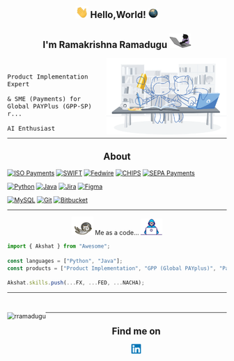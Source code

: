 <h2 align="center">
  <img alt="Hello" src="https://raw.githubusercontent.com/dev-akshat/archive/main/images/gifs/others/Hi.gif" width="29px"> 
  Hello,World!
  <img alt="Earth" src="https://raw.githubusercontent.com/dev-akshat/archive/main/images/gifs/others/earth.gif" width="24px"/>
</h2>

<h2 align="center">
    I'm Ramakrishna Ramadugu
    <img alt="dev_cat" src="https://raw.githubusercontent.com/dev-akshat/archive/main/images/gifs/others/dev_cat.gif" width="50"> 
</h2>

<img width="55%" align="right" alt="Bootcamp" src="https://raw.githubusercontent.com/dev-akshat/archive/main/images/svgs/full/workbench.svg"/>

<p align="left">
  <samp>
    <br><br>
    Product Implementation Expert
    <br><br>
     & SME (Payments) for Global PAYPlus (GPP-SP) r...
    <br><br>
   AI Enthusiast
    
  </samp>
</p>

<hr/>

<h2 align="center">About</h2>

[![ISO Payments](https://img.shields.io/badge/-ISO%20Payments-FF6600?style=flat&logo=swift&link=)]()
[![SWIFT](https://img.shields.io/badge/-SWIFT-005FBA?style=flat&logo=swift&link=)]()
[![Fedwire](https://img.shields.io/badge/-Fedwire-004A70?style=flat&logo=federalreserve&link=)]()
[![CHIPS](https://img.shields.io/badge/-CHIPS-008C45?style=flat&logo=bank&link=)]()
[![SEPA Payments](https://img.shields.io/badge/-SEPA%20Payments-0033A0?style=flat&logo=bank&link=)]()

[![Python](https://img.shields.io/badge/-Python-3776AB?style=flat&logo=python&logoColor=white&link=)]()
[![Java](https://img.shields.io/badge/-Java-007396?style=flat&logo=java&link=)]()
[![Jira](https://img.shields.io/badge/-Jira-0052CC?style=flat&logo=jira&link=)]()
[![Figma](https://img.shields.io/badge/-Figma-F24E1E?style=flat&logo=figma&logoColor=white&link=)]()

[![MySQL](https://img.shields.io/badge/-MySQL-black?style=flat&logo=mysql&link=)]()
[![Git](https://img.shields.io/badge/-Git-black?style=flat&logo=git&link=)]() 
[![Bitbucket](https://img.shields.io/badge/-Bitbucket-blue?style=flat&logo=bitbucket&link=)]()


<hr/>




<p align="center">
  <img src="https://raw.githubusercontent.com/dev-akshat/archive/main/images/gifs/others/astro_cat.webp" width="50">
  Me as a code... 
  <img src="https://raw.githubusercontent.com/dev-akshat/archive/main/images/gifs/others/dev_boy.gif" width="50">
</p>

```javascript
import { Akshat } from "Awesome";

const languages = ["Python", "Java"];
const products = ["Product Implementation", "GPP (Global PAYplus)", "Payments", "SWIFT Messaging"];

Akshat.skills.push(...FX, ...FED, ...NACHA);
```

<hr/>



<br/>



<p align="center"> 
  
  <img align="left" height="180em" src="https://github-readme-stats.vercel.app/api/top-langs/?username=rramadugu&layout=compact&theme=" alt=rramadugu />
</p>

<hr/>

<h2 align="center">Find me on</h2>

<p align="center">

  <a href="https://www.linkedin.com/in/ramadugu/">
    <img  alt="Linkedin" width="22px" src="https://raw.githubusercontent.com/dev-akshat/archive/main/images/svgs/social_media/linkedin.svg"/>
  </a>


</p>


